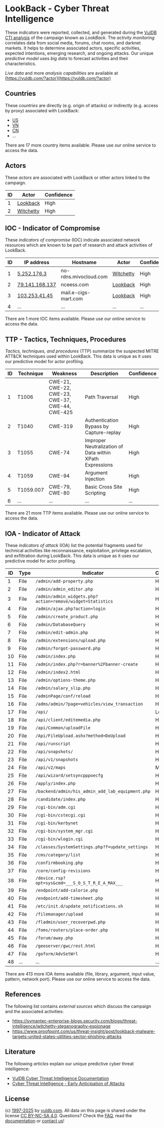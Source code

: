 # LookBack - Cyber Threat Intelligence

These _indicators_ were reported, collected, and generated during the [VulDB CTI analysis](https://vuldb.com/?kb.cti) of the campaign known as _LookBack_. The _activity monitoring_ correlates data from social media, forums, chat rooms, and darknet markets. It helps to determine associated actors, specific activities, expected intentions, emerging research, and ongoing attacks. Our unique _predictive model_ uses _big data_ to forecast activities and their characteristics.

_Live data_ and more _analysis capabilities_ are available at [https://vuldb.com/?actor](https://vuldb.com/?actor)

## Countries

These _countries_ are directly (e.g. origin of attacks) or indirectly (e.g. access by proxy) associated with LookBack:

* [US](https://vuldb.com/?country.us)
* [VN](https://vuldb.com/?country.vn)
* [CN](https://vuldb.com/?country.cn)
* ...

There are 17 more country items available. Please use our online service to access the data.

## Actors

These _actors_ are associated with LookBack or other actors linked to the campaign.

ID | Actor | Confidence
-- | ----- | ----------
1 | [Lookback](https://vuldb.com/?actor.lookback) | High
2 | [Witchetty](https://vuldb.com/?actor.witchetty) | High

## IOC - Indicator of Compromise

These _indicators of compromise_ (IOC) indicate associated network resources which are known to be part of research and attack activities of LookBack.

ID | IP address | Hostname | Actor | Confidence
-- | ---------- | -------- | ----- | ----------
1 | [5.252.176.3](https://vuldb.com/?ip.5.252.176.3) | no-rdns.mivocloud.com | [Witchetty](https://vuldb.com/?actor.witchetty) | High
2 | [79.141.168.137](https://vuldb.com/?ip.79.141.168.137) | nceess.com | [Lookback](https://vuldb.com/?actor.lookback) | High
3 | [103.253.41.45](https://vuldb.com/?ip.103.253.41.45) | mail.e-cigs-mart.com | [Lookback](https://vuldb.com/?actor.lookback) | High
4 | ... | ... | ... | ...

There are 1 more IOC items available. Please use our online service to access the data.

## TTP - Tactics, Techniques, Procedures

_Tactics, techniques, and procedures_ (TTP) summarize the suspected MITRE ATT&CK techniques used within LookBack. This data is unique as it uses our predictive model for actor profiling.

ID | Technique | Weakness | Description | Confidence
-- | --------- | -------- | ----------- | ----------
1 | T1006 | CWE-21, CWE-22, CWE-23, CWE-37, CWE-44, CWE-425 | Path Traversal | High
2 | T1040 | CWE-319 | Authentication Bypass by Capture-replay | High
3 | T1055 | CWE-74 | Improper Neutralization of Data within XPath Expressions | High
4 | T1059 | CWE-94 | Argument Injection | High
5 | T1059.007 | CWE-79, CWE-80 | Basic Cross Site Scripting | High
6 | ... | ... | ... | ...

There are 21 more TTP items available. Please use our online service to access the data.

## IOA - Indicator of Attack

These _indicators of attack_ (IOA) list the potential fragments used for technical activities like reconnaissance, exploitation, privilege escalation, and exfiltration during LookBack. This data is unique as it uses our predictive model for actor profiling.

ID | Type | Indicator | Confidence
-- | ---- | --------- | ----------
1 | File | `/admin/add-property.php` | High
2 | File | `/admin/admin_editor.php` | High
3 | File | `/admin/admin_widgets.php?action=remove/widget=Statistics` | High
4 | File | `/admin/ajax.php?action=login` | High
5 | File | `/admin/create_product.php` | High
6 | File | `/admin/DatabaseQuery` | High
7 | File | `/admin/edit-admin.php` | High
8 | File | `/admin/extensions/upload.php` | High
9 | File | `/admin/forgot-password.php` | High
10 | File | `/admin/index.php` | High
11 | File | `/admin/index.php?r=banner%2Fbanner-create` | High
12 | File | `/admin/index2.html` | High
13 | File | `/admin/options-theme.php` | High
14 | File | `/admin/salary_slip.php` | High
15 | File | `/adminPage/conf/reload` | High
16 | File | `/adms/admin/?page=vehicles/view_transaction` | High
17 | File | `/api/` | Low
18 | File | `/api/client/editemedia.php` | High
19 | File | `/api/Common/uploadFile` | High
20 | File | `/Api/FileUpload.ashx?method=DoUpload` | High
21 | File | `/api/runscript` | High
22 | File | `/api/snapshots/` | High
23 | File | `/api/v1/snapshots` | High
24 | File | `/api/v2/maps` | Medium
25 | File | `/api/wizard/setsyncpppoecfg` | High
26 | File | `/apply/index.php` | High
27 | File | `/backend/admin/his_admin_add_lab_equipment.php` | High
28 | File | `/candidate/index.php` | High
29 | File | `/cgi-bin/adm.cgi` | High
30 | File | `/cgi-bin/cstecgi.cgi` | High
31 | File | `/cgi-bin/kerbynet` | High
32 | File | `/cgi-bin/system_mgr.cgi` | High
33 | File | `/cgi-bin/wlogin.cgi` | High
34 | File | `/classes/SystemSettings.php?f=update_settings` | High
35 | File | `/cms/category/list` | High
36 | File | `/confirmbooking.php` | High
37 | File | `/core/config-revisions` | High
38 | File | `/device.rsp?opt=sys&cmd=___S_O_S_T_R_E_A_MAX___` | High
39 | File | `/endpoint/add-calorie.php` | High
40 | File | `/endpoint/add-timesheet.php` | High
41 | File | `/etc/init.d/update_notifications.sh` | High
42 | File | `/filemanager/upload` | High
43 | File | `/fladmin/user_recoverpwd.php` | High
44 | File | `/foms/routers/place-order.php` | High
45 | File | `/forum/away.php` | High
46 | File | `/geoserver/gwc/rest.html` | High
47 | File | `/goform/AdvSetWrl` | High
48 | ... | ... | ...

There are 413 more IOA items available (file, library, argument, input value, pattern, network port). Please use our online service to access the data.

## References

The following list contains _external sources_ which discuss the campaign and the associated activities:

* https://symantec-enterprise-blogs.security.com/blogs/threat-intelligence/witchetty-steganography-espionage
* https://www.proofpoint.com/us/threat-insight/post/lookback-malware-targets-united-states-utilities-sector-phishing-attacks

## Literature

The following _articles_ explain our unique predictive cyber threat intelligence:

* [VulDB Cyber Threat Intelligence Documentation](https://vuldb.com/?kb.cti)
* [Cyber Threat Intelligence - Early Anticipation of Attacks](https://www.scip.ch/en/?labs.20201022)

## License

(c) [1997-2025](https://vuldb.com/?kb.changelog) by [vuldb.com](https://vuldb.com/?kb.about). All data on this page is shared under the license [CC BY-NC-SA 4.0](https://creativecommons.org/licenses/by-nc-sa/4.0/). Questions? Check the [FAQ](https://vuldb.com/?kb.faq), read the [documentation](https://vuldb.com/?kb) or [contact us](https://vuldb.com/?contact)!
